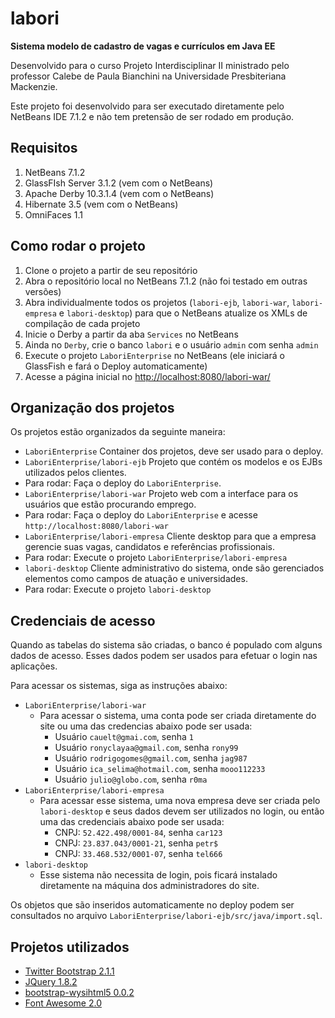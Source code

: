 labori
======

**Sistema modelo de cadastro de vagas e currículos em Java EE**

Desenvolvido para o curso Projeto Interdisciplinar II ministrado pelo professor Calebe de Paula Bianchini na Universidade Presbiteriana Mackenzie.

Este projeto foi desenvolvido para ser executado diretamente pelo NetBeans IDE 7.1.2 e não tem pretensão de ser rodado em produção.

Requisitos
----------

1. NetBeans 7.1.2
2. GlassFIsh Server 3.1.2 (vem com o NetBeans)
3. Apache Derby 10.3.1.4 (vem com o NetBeans)
4. Hibernate 3.5 (vem com o NetBeans)
5. OmniFaces 1.1

Como rodar o projeto
--------------------

1. Clone o projeto a partir de seu repositório
2. Abra o repositório local no NetBeans 7.1.2 (não foi testado em outras versões)
3. Abra individualmente todos os projetos (`labori-ejb`, `labori-war`, `labori-empresa` e `labori-desktop`) para que o NetBeans atualize os XMLs de compilação de cada projeto
4. Inicie o Derby a partir da aba `Services` no NetBeans
5. Ainda no `Derby`, crie o banco `labori` e o usuário `admin` com senha `admin`
6. Execute o projeto `LaboriEnterprise` no NetBeans (ele iniciará o GlassFish e fará o Deploy automaticamente)
7. Acesse a página inicial no [http://localhost:8080/labori-war/](http://localhost:8080/labori-war/)

Organização dos projetos
------------------------

Os projetos estão organizados da seguinte maneira:

* `LaboriEnterprise`
  Container dos projetos, deve ser usado para o deploy.
* `LaboriEnterprise/labori-ejb`
  Projeto que contém os modelos e os EJBs utilizados pelos clientes.
 * Para rodar: Faça o deploy do `LaboriEnterprise`.
* `LaboriEnterprise/labori-war`
  Projeto web com a interface para os usuários que estão procurando emprego.
 * Para rodar: Faça o deploy do `LaboriEnterprise` e acesse `http://localhost:8080/labori-war`
* `LaboriEnterprise/labori-empresa`
  Cliente desktop para que a empresa gerencie suas vagas, candidatos e referências profissionais.
 * Para rodar: Execute o projeto `LaboriEnterprise/labori-empresa`
* `labori-desktop`
  Cliente administrativo do sistema, onde são gerenciados elementos como campos de atuação e universidades.
 * Para rodar: Execute o projeto `labori-desktop`

Credenciais de acesso
---------------------

Quando as tabelas do sistema são criadas, o banco é populado com alguns dados de acesso. Esses dados podem ser usados para efetuar o login nas aplicações.

Para acessar os sistemas, siga as instruções abaixo:

* `LaboriEnterprise/labori-war`
  * Para acessar o sistema, uma conta pode ser criada diretamente do site ou uma das credencias abaixo pode ser usada:
     * Usuário `cauelt@gmai.com`, senha `1`
     * Usuário `ronyclayaa@gmail.com`, senha `rony99`
     * Usuário `rodrigogomes@gmail.com`, senha `jag987`
     * Usuário `ica_selima@hotmail.com`, senha `mooo112233`
     * Usuário `julio@globo.com`, senha `r0ma`
* `LaboriEnterprise/labori-empresa`
  * Para acessar esse sistema, uma nova empresa deve ser criada pelo `labori-desktop` e seus dados devem ser utilizados no login, ou então uma das credenciais abaixo pode ser usada:
     * CNPJ: `52.422.498/0001-84`, senha `car123`
     * CNPJ: `23.837.043/0001-21`, senha `petr$`
     * CNPJ: `33.468.532/0001-07`, senha `tel666`
* `labori-desktop`
  * Esse sistema não necessita de login, pois ficará instalado diretamente na máquina dos administradores do site.

Os objetos que são inseridos automaticamente no deploy podem ser consultados no arquivo `LaboriEnterprise/labori-ejb/src/java/import.sql`.

Projetos utilizados
-------------------
* [Twitter Bootstrap 2.1.1](http://twitter.github.com/bootstrap/)
* [JQuery 1.8.2](http://jquery.com/)
* [bootstrap-wysihtml5 0.0.2](https://github.com/jhollingworth/bootstrap-wysihtml5/)
* [Font Awesome 2.0](http://fortawesome.github.com/Font-Awesome/)
